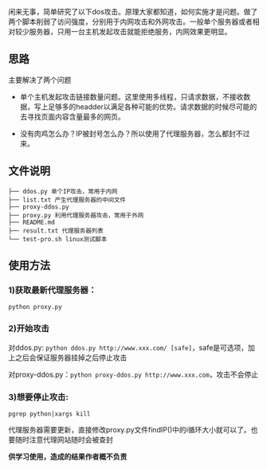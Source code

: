 闲来无事，简单研究了以下dos攻击。原理大家都知道，如何实施才是问题。做了两个脚本削弱了访问强度，分别用于内网攻击和外网攻击。一般单个服务器或者相对较少服务器，只用一台主机发起攻击就能拒绝服务，内网效果更明显。

## 思路

主要解决了两个问题
* 单个主机发起攻击链接数量问题。这里使用多线程，只请求数据，不接收数据，写上足够多的headder以满足各种可能的优势。请求数据的时候尽可能的去寻找页面内容含量最多的网页。

* 没有肉鸡怎么办？IP被封号怎么办？所以使用了代理服务器，怎么都封不过来。

## 文件说明

```
├── ddos.py 单个IP攻击，常用于内网
├── list.txt 产生代理服务器的中间文件
├── proxy-ddos.py 
├── proxy.py 利用代理服务器攻击，常用于外网
├── README.md
├── result.txt 代理服务器列表
└── test-pro.sh linux测试脚本
```

## 使用方法

### 1)获取最新代理服务器：

```
python proxy.py
```

### 2)开始攻击

对ddos.py: `python ddos.py http://www.xxx.com/ [safe]`，safe是可选项，加上之后会保证服务器挂掉之后停止攻击

对proxy-ddos.py：`python proxy-ddos.py http://www.xxx.com`，攻击不会停止

### 3)想要停止攻击: 

```
pgrep python|xargs kill
```

代理服务器需要更新，直接修改proxy.py文件findIP()中的i循环大小就可以了。也要随时注意代理网站随时会被查封

**供学习使用，造成的结果作者概不负责**
